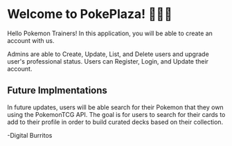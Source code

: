 

# Welcome to PokePlaza! 🎉✨🔥

Hello Pokemon Trainers! In this application, you will be able to create an account with us.

Admins are able to Create, Update, List, and Delete users and upgrade user's professional status.
Users can Register, Login, and Update their account.

## Future Implmentations

In future updates, users will be able search for their Pokemon that they own using the PokemonTCG API. The goal is for users to search for their cards to add to their profile in order to build curated decks based on their collection.


-Digital Burritos